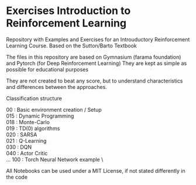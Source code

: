 # Exercises Introduction to Reinforcement Learning

Repository with Examples and Exercises for an Introuductory Reinforcement Learning Course. Based on the Sutton/Barto Textbook

The files in this repository are based on Gymnasium (farama foundation) and Pytorch (for Deep Reinforcement Learning)
They are kept as simple as possible for educational purposes

They are not created to beat any score, but to understand characteristics and differences between the approaches.

Classification structure

00 : Basic environment creation / Setup \
015 : Dynamic Programming           \
018 : Monte-Carlo                   \
019 : TD(0) algorithms              \
020 : SARSA                         \
021 : Q-Learning                    \
030 : DQN                           \
040 : Actor Critic                  \
...
100 : Torch Neural Network example \

All Notebooks can be used under a MIT License, if not stated differently in the code
